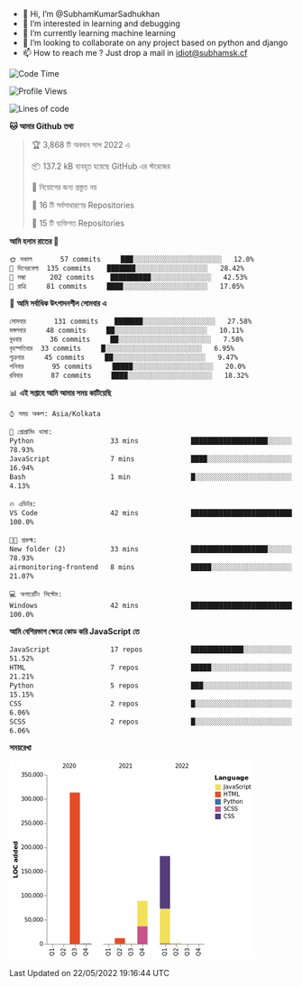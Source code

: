 - 👋 Hi, I’m @SubhamKumarSadhukhan
- 👀 I’m interested in learning and debugging
- 🌱 I’m currently learning machine learning
- 💞️ I’m looking to collaborate on any project based on python and django
- 📫 How to reach me ?
      Just drop a mail in idiot@subhamsk.cf

<!---
SubhamKumarSadhukhan/SubhamKumarSadhukhan is a ✨ special ✨ repository because its `README.md` (this file) appears on your GitHub profile.
You can click the Preview link to take a look at your changes.
--->


<!--START_SECTION:waka-->
![Code Time](http://img.shields.io/badge/Code%20Time-494%20hrs%2043%20mins-blue)

![Profile Views](http://img.shields.io/badge/%E0%A6%AA%E0%A7%8D%E0%A6%B0%E0%A7%8B%E0%A6%AB%E0%A6%BE%E0%A6%87%E0%A6%B2%20%E0%A6%A6%E0%A6%B0%E0%A7%8D%E0%A6%B6%E0%A6%A8-4-blue)

![Lines of code](https://img.shields.io/badge/%E0%A6%B9%E0%A7%8D%E0%A6%AF%E0%A6%BE%E0%A6%B2%E0%A7%8B%20%E0%A6%93%E0%A6%AF%E0%A6%BC%E0%A6%BE%E0%A6%B0%E0%A7%8D%E0%A6%B2%E0%A7%8D%E0%A6%A1%20%E0%A6%A5%E0%A7%87%E0%A6%95%E0%A7%87%20%E0%A6%86%E0%A6%AE%E0%A6%BF%20%E0%A6%B2%E0%A6%BF%E0%A6%96%E0%A7%87%E0%A6%9B%E0%A6%BF-600%20Thousand%20%E0%A6%95%E0%A7%8B%E0%A6%A1%E0%A7%87%E0%A6%B0%20%E0%A6%B2%E0%A6%BE%E0%A6%87%E0%A6%A8-blue)

**🐱 আমার Github তথ্য** 

> 🏆 3,868 টি অবদান সাল 2022 এ
 > 
> 📦 137.2 kB ব্যবহৃত হয়েছে GitHub এর স্টরেজের 
 > 
> 🚫 নিয়োগের জন্য প্রস্তুত নয়
 > 
> 📜 16 টি সর্বসাধারণের Repositories 
 > 
> 🔑 15 টি ব্যক্তিগত Repositories  
 > 
**আমি হলাম রাতের 🦉** 

```text
🌞 সকাল       57 commits     ███░░░░░░░░░░░░░░░░░░░░░░   12.0% 
🌆 দিনেরবেলা  135 commits    ███████░░░░░░░░░░░░░░░░░░   28.42% 
🌃 সন্ধা      202 commits    ██████████░░░░░░░░░░░░░░░   42.53% 
🌙 রাত্রি     81 commits     ████░░░░░░░░░░░░░░░░░░░░░   17.05%

```
📅 **আমি সর্বাধিক উৎপাদনশীল সোমবার এ** 

```text
সোমবার       131 commits    ███████░░░░░░░░░░░░░░░░░░   27.58% 
মঙ্গলবার     48 commits     ██░░░░░░░░░░░░░░░░░░░░░░░   10.11% 
বুধবার       36 commits     ██░░░░░░░░░░░░░░░░░░░░░░░   7.58% 
বৃহস্পতিবার  33 commits     █░░░░░░░░░░░░░░░░░░░░░░░░   6.95% 
শুক্রবার     45 commits     ██░░░░░░░░░░░░░░░░░░░░░░░   9.47% 
শনিবার       95 commits     █████░░░░░░░░░░░░░░░░░░░░   20.0% 
রবিবার       87 commits     ████░░░░░░░░░░░░░░░░░░░░░   18.32%

```


📊 **এই সপ্তাহে আমি আমার সময় কাটিয়েছি** 

```text
⌚︎ সময় অঞ্চল: Asia/Kolkata

💬 প্রোগ্রামিং ভাষা: 
Python                   33 mins             ███████████████████░░░░░░   78.93% 
JavaScript               7 mins              ████░░░░░░░░░░░░░░░░░░░░░   16.94% 
Bash                     1 min               █░░░░░░░░░░░░░░░░░░░░░░░░   4.13%

🔥 এডিটর: 
VS Code                  42 mins             █████████████████████████   100.0%

🐱‍💻 প্রকল্ম: 
New folder (2)           33 mins             ███████████████████░░░░░░   78.93% 
airmonitoring-frontend   8 mins              █████░░░░░░░░░░░░░░░░░░░░   21.07%

💻 অপারেটিং সিস্টেম: 
Windows                  42 mins             █████████████████████████   100.0%

```

**আমি বেশিরভাগ ক্ষেত্রে কোড করি JavaScript তে** 

```text
JavaScript               17 repos            █████████████░░░░░░░░░░░░   51.52% 
HTML                     7 repos             █████░░░░░░░░░░░░░░░░░░░░   21.21% 
Python                   5 repos             ███░░░░░░░░░░░░░░░░░░░░░░   15.15% 
CSS                      2 repos             █░░░░░░░░░░░░░░░░░░░░░░░░   6.06% 
SCSS                     2 repos             █░░░░░░░░░░░░░░░░░░░░░░░░   6.06%

```


**সময়রেখা**

![Chart not found](https://raw.githubusercontent.com/SubhamKumarSadhukhan/SubhamKumarSadhukhan/main/charts/bar_graph.png) 


 Last Updated on 22/05/2022 19:16:44 UTC
<!--END_SECTION:waka-->
